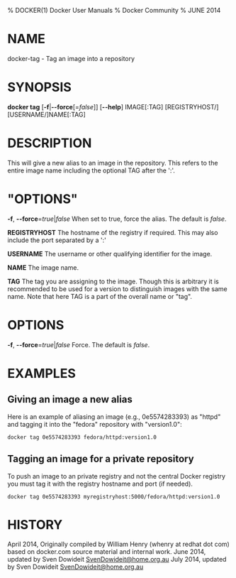 % DOCKER(1) Docker User Manuals
% Docker Community
% JUNE 2014
# NAME
docker-tag - Tag an image into a repository

# SYNOPSIS
**docker tag**
[**-f**|**--force**[=*false*]]
[**--help**]
IMAGE[:TAG] [REGISTRYHOST/][USERNAME/]NAME[:TAG]

# DESCRIPTION
This will give a new alias to an image in the repository. This refers to the
entire image name including the optional TAG after the ':'. 

# "OPTIONS"
**-f**, **--force**=*true*|*false*
   When set to true, force the alias. The default is *false*.

**REGISTRYHOST**
   The hostname of the registry if required. This may also include the port
separated by a ':'

**USERNAME**
   The username or other qualifying identifier for the image.

**NAME**
   The image name.

**TAG**
   The tag you are assigning to the image.  Though this is arbitrary it is
recommended to be used for a version to distinguish images with the same name.
Note that here TAG is a part of the overall name or "tag".

# OPTIONS
**-f**, **--force**=*true*|*false*
   Force. The default is *false*.

# EXAMPLES

## Giving an image a new alias

Here is an example of aliasing an image (e.g., 0e5574283393) as "httpd" and 
tagging it into the "fedora" repository with "version1.0":

    docker tag 0e5574283393 fedora/httpd:version1.0

## Tagging an image for a private repository

To push an image to an private registry and not the central Docker
registry you must tag it with the registry hostname and port (if needed).

    docker tag 0e5574283393 myregistryhost:5000/fedora/httpd:version1.0

# HISTORY
April 2014, Originally compiled by William Henry (whenry at redhat dot com)
based on docker.com source material and internal work.
June 2014, updated by Sven Dowideit <SvenDowideit@home.org.au>
July 2014, updated by Sven Dowideit <SvenDowideit@home.org.au>
